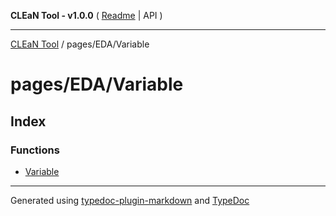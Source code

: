 **CLEaN Tool - v1.0.0** ( [Readme](../../../README.md) \| API )

***

[CLEaN Tool](../../../modules.md) / pages/EDA/Variable

# pages/EDA/Variable

## Index

### Functions

- [Variable](functions/Variable.md)

***

Generated using [typedoc-plugin-markdown](https://www.npmjs.com/package/typedoc-plugin-markdown) and [TypeDoc](https://typedoc.org/)

